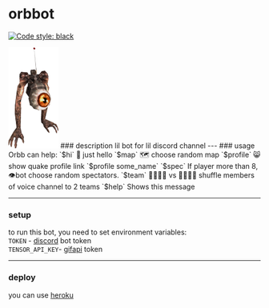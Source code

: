 # orbbot
[![Code style: black](https://img.shields.io/badge/code%20style-black-000000.svg)](https://github.com/psf/black)

<img src="orbb.png" width="100">
### description
lil bot for lil discord channel
---
### usage
Orbb can help:  
`$hi`      👋 just hello  
`$map`     🗺️ choose random map  
`$profile` 😸 show quake profile link `$profile some_name`  
`$spec`    If player more than 8, 👁️bot choose random spectators.  
`$team`    👨‍👩‍👧‍👦 vs 👨‍👨‍👧‍👧 shuffle members of voice channel to 2 teams  
`$help`    Shows this message

---
### setup
to run this bot, you need to set environment variables:  
`TOKEN` - [discord](https://discord.com/developers/docs/intro) bot token  
`TENSOR_API_KEY`- [gifapi](https://tenor.com/gifapi/documentation) token 

---
### deploy
you can use [heroku](https://www.heroku.com/)